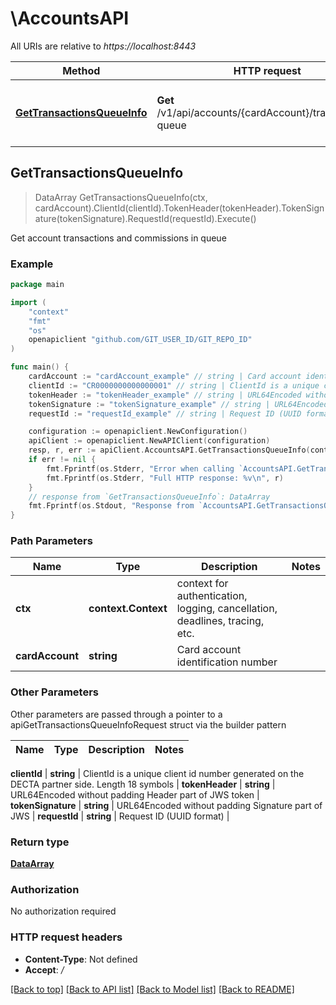 # \AccountsAPI

All URIs are relative to *https://localhost:8443*

Method | HTTP request | Description
------------- | ------------- | -------------
[**GetTransactionsQueueInfo**](AccountsAPI.md#GetTransactionsQueueInfo) | **Get** /v1/api/accounts/{cardAccount}/transactions-queue | Get account transactions and commissions in queue



## GetTransactionsQueueInfo

> DataArray GetTransactionsQueueInfo(ctx, cardAccount).ClientId(clientId).TokenHeader(tokenHeader).TokenSignature(tokenSignature).RequestId(requestId).Execute()

Get account transactions and commissions in queue



### Example

```go
package main

import (
	"context"
	"fmt"
	"os"
	openapiclient "github.com/GIT_USER_ID/GIT_REPO_ID"
)

func main() {
	cardAccount := "cardAccount_example" // string | Card account identification number
	clientId := "CR0000000000000001" // string | ClientId is a unique client id number generated on the DECTA partner side. Length 18 symbols
	tokenHeader := "tokenHeader_example" // string | URL64Encoded without padding Header part of JWS token
	tokenSignature := "tokenSignature_example" // string | URL64Encoded without padding Signature part of JWS
	requestId := "requestId_example" // string | Request ID (UUID format) (optional)

	configuration := openapiclient.NewConfiguration()
	apiClient := openapiclient.NewAPIClient(configuration)
	resp, r, err := apiClient.AccountsAPI.GetTransactionsQueueInfo(context.Background(), cardAccount).ClientId(clientId).TokenHeader(tokenHeader).TokenSignature(tokenSignature).RequestId(requestId).Execute()
	if err != nil {
		fmt.Fprintf(os.Stderr, "Error when calling `AccountsAPI.GetTransactionsQueueInfo``: %v\n", err)
		fmt.Fprintf(os.Stderr, "Full HTTP response: %v\n", r)
	}
	// response from `GetTransactionsQueueInfo`: DataArray
	fmt.Fprintf(os.Stdout, "Response from `AccountsAPI.GetTransactionsQueueInfo`: %v\n", resp)
}
```

### Path Parameters


Name | Type | Description  | Notes
------------- | ------------- | ------------- | -------------
**ctx** | **context.Context** | context for authentication, logging, cancellation, deadlines, tracing, etc.
**cardAccount** | **string** | Card account identification number | 

### Other Parameters

Other parameters are passed through a pointer to a apiGetTransactionsQueueInfoRequest struct via the builder pattern


Name | Type | Description  | Notes
------------- | ------------- | ------------- | -------------

 **clientId** | **string** | ClientId is a unique client id number generated on the DECTA partner side. Length 18 symbols | 
 **tokenHeader** | **string** | URL64Encoded without padding Header part of JWS token | 
 **tokenSignature** | **string** | URL64Encoded without padding Signature part of JWS | 
 **requestId** | **string** | Request ID (UUID format) | 

### Return type

[**DataArray**](DataArray.md)

### Authorization

No authorization required

### HTTP request headers

- **Content-Type**: Not defined
- **Accept**: */*

[[Back to top]](#) [[Back to API list]](../README.md#documentation-for-api-endpoints)
[[Back to Model list]](../README.md#documentation-for-models)
[[Back to README]](../README.md)

